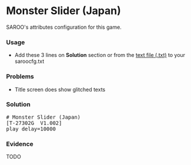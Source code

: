 # Monster Slider (Japan)

SAROO's attributes configuration for this game.

### Usage

- Add these 3 lines on **Solution** section or from the [text file (.txt)](./config.txt) to your saroocfg.txt

### Problems

- Title screen does show glitched texts

### Solution

<pre># Monster Slider (Japan)
[T-27302G  V1.002]
play_delay=10000</pre>

### Evidence

TODO
